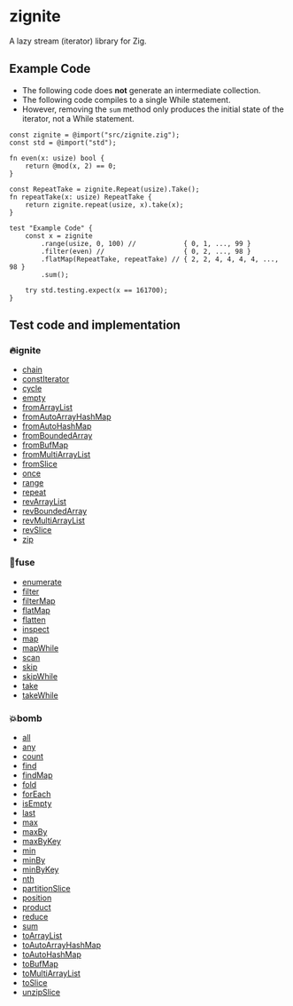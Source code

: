 # zignite
A lazy stream (iterator) library for Zig.

## Example Code

* The following code does **not** generate an intermediate collection.
* The following code compiles to a single While statement.
* However, removing the `sum` method only produces the initial state of the iterator, not a While statement.

```README.example.zig
const zignite = @import("src/zignite.zig");
const std = @import("std");

fn even(x: usize) bool {
    return @mod(x, 2) == 0;
}

const RepeatTake = zignite.Repeat(usize).Take();
fn repeatTake(x: usize) RepeatTake {
    return zignite.repeat(usize, x).take(x);
}

test "Example Code" {
    const x = zignite
        .range(usize, 0, 100) //            { 0, 1, ..., 99 }
        .filter(even) //                    { 0, 2, ..., 98 }
        .flatMap(RepeatTake, repeatTake) // { 2, 2, 4, 4, 4, 4, ..., 98 }
        .sum();

    try std.testing.expect(x == 161700);
}
```

## Test code and implementation

### 🔥ignite
* [chain](./src/producer/chain.zig)
* [constIterator](./src/producer/const_iterator.zig)
* [cycle](./src/producer/cycle.zig)
* [empty](./src/producer/empty.zig)
* [fromArrayList](./src/producer/from_array_list.zig)
* [fromAutoArrayHashMap](./src/producer/from_auto_array_hash_map.zig)
* [fromAutoHashMap](./src/producer/from_auto_hash_map.zig)
* [fromBoundedArray](./src/producer/from_bounded_array.zig)
* [fromBufMap](./src/producer/from_buf_map.zig)
* [fromMultiArrayList](./src/producer/from_multi_array_list.zig)
* [fromSlice](./src/producer/from_slice.zig)
* [once](./src/producer/once.zig)
* [range](./src/producer/range.zig)
* [repeat](./src/producer/repeat.zig)
* [revArrayList](./src/producer/rev_array_list.zig)
* [revBoundedArray](./src/producer/rev_bounded_array.zig)
* [revMultiArrayList](./src/producer/rev_multi_array_list.zig)
* [revSlice](./src/producer/rev_slice.zig)
* [zip](./src/producer/zip.zig)

### 🧶fuse
* [enumerate](./src/prosumer/enumerate.zig)
* [filter](./src/prosumer/filter.zig)
* [filterMap](./src/prosumer/filter_map.zig)
* [flatMap](./src/prosumer/flat_map.zig)
* [flatten](./src/prosumer/flatten.zig)
* [inspect](./src/prosumer/inspect.zig)
* [map](./src/prosumer/map.zig)
* [mapWhile](./src/prosumer/map_while.zig)
* [scan](./src/prosumer/scan.zig)
* [skip](./src/prosumer/skip.zig)
* [skipWhile](./src/prosumer/skip_while.zig)
* [take](./src/prosumer/take.zig)
* [takeWhile](./src/prosumer/take_while.zig)

### 💥bomb
* [all](./src/consumer/all.zig)
* [any](./src/consumer/any.zig)
* [count](./src/consumer/count.zig)
* [find](./src/consumer/find.zig)
* [findMap](./src/consumer/find_map.zig)
* [fold](./src/consumer/fold.zig)
* [forEach](./src/consumer/for_each.zig)
* [isEmpty](./src/consumer/is_empty.zig)
* [last](./src/consumer/last.zig)
* [max](./src/consumer/max.zig)
* [maxBy](./src/consumer/max_by.zig)
* [maxByKey](./src/consumer/max_by_key.zig)
* [min](./src/consumer/min.zig)
* [minBy](./src/consumer/min_by.zig)
* [minByKey](./src/consumer/min_by_key.zig)
* [nth](./src/consumer/nth.zig)
* [partitionSlice](./src/consumer/partition_slice.zig)
* [position](./src/consumer/position.zig)
* [product](./src/consumer/product.zig)
* [reduce](./src/consumer/reduce.zig)
* [sum](./src/consumer/sum.zig)
* [toArrayList](./src/consumer/append_array_list.zig)
* [toAutoArrayHashMap](./src/consumer/put_auto_array_hash_map.zig)
* [toAutoHashMap](./src/consumer/put_auto_hash_map.zig)
* [toBufMap](./src/consumer/put_buf_map.zig)
* [toMultiArrayList](./src/consumer/append_multi_array_list.zig)
* [toSlice](./src/consumer/to_slice.zig)
* [unzipSlice](./src/consumer/unzip_slice.zig)
